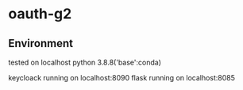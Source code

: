 # oauth-g2

## Environment
tested on localhost python 3.8.8('base':conda)

keycloack running on localhost:8090
flask running on localhost:8085